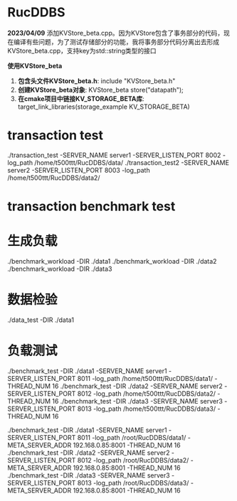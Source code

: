 # RucDDBS

**2023/04/09** 添加KVStore_beta.cpp。因为KVStore包含了事务部分的代码，现在编译有些问题，为了测试存储部分的功能，我将事务部分代码分离出去形成KVStore_beta.cpp，支持key为std::string类型的接口

**使用KVStore_beta**

1. **包含头文件KVStore_beta.h**: include "KVStore_beta.h"
2. **创建KVStore_beta对象**: KVStore_beta store("datapath");
3. **在cmake项目中链接KV_STORAGE_BETA库**:  target_link_libraries(storage_example KV_STORAGE_BETA)

# transaction test
./transaction_test -SERVER_NAME server1 -SERVER_LISTEN_PORT 8002 -log_path /home/t500ttt/RucDDBS/data/
./transaction_test2 -SERVER_NAME server2 -SERVER_LISTEN_PORT 8003 -log_path /home/t500ttt/RucDDBS/data2/

# transaction benchmark test
# 生成负载
./benchmark_workload -DIR ./data1
./benchmark_workload -DIR ./data2
./benchmark_workload -DIR ./data3

# 数据检验
./data_test -DIR ./data1

# 负载测试
./benchmark_test -DIR ./data1 -SERVER_NAME server1 -SERVER_LISTEN_PORT 8011 -log_path /home/t500ttt/RucDDBS/data1/ -THREAD_NUM 16
./benchmark_test -DIR ./data2 -SERVER_NAME server2 -SERVER_LISTEN_PORT 8012 -log_path /home/t500ttt/RucDDBS/data2/ -THREAD_NUM 16
./benchmark_test -DIR ./data3 -SERVER_NAME server3 -SERVER_LISTEN_PORT 8013 -log_path /home/t500ttt/RucDDBS/data3/ -THREAD_NUM 16

./benchmark_test -DIR ./data1 -SERVER_NAME server1 -SERVER_LISTEN_PORT 8011 -log_path /root/RucDDBS/data1/ -META_SERVER_ADDR 192.168.0.85:8001 -THREAD_NUM 16 
./benchmark_test -DIR ./data2 -SERVER_NAME server2 -SERVER_LISTEN_PORT 8012 -log_path /root/RucDDBS/data2/ -META_SERVER_ADDR 192.168.0.85:8001 -THREAD_NUM 16 
./benchmark_test -DIR ./data3 -SERVER_NAME server3 -SERVER_LISTEN_PORT 8013 -log_path /root/RucDDBS/data3/ -META_SERVER_ADDR 192.168.0.85:8001 -THREAD_NUM 16 
